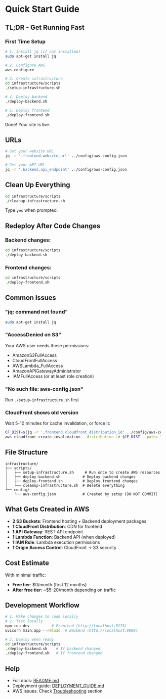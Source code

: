 # Quick Start Guide

## TL;DR - Get Running Fast

### First Time Setup

```bash
# 1. Install jq (if not installed)
sudo apt-get install jq

# 2. Configure AWS
aws configure

# 3. Create infrastructure
cd infrastructure/scripts
./setup-infrastructure.sh

# 4. Deploy backend
./deploy-backend.sh

# 5. Deploy frontend
./deploy-frontend.sh
```

Done! Your site is live.

## URLs

```bash
# Get your website URL
jq -r '.frontend.website_url' ../config/aws-config.json

# Get your API URL
jq -r '.backend.api_endpoint' ../config/aws-config.json
```

## Clean Up Everything

```bash
cd infrastructure/scripts
./cleanup-infrastructure.sh
```

Type `yes` when prompted.

## Redeploy After Code Changes

### Backend changes:
```bash
cd infrastructure/scripts
./deploy-backend.sh
```

### Frontend changes:
```bash
cd infrastructure/scripts
./deploy-frontend.sh
```

## Common Issues

### "jq: command not found"
```bash
sudo apt-get install jq
```

### "AccessDenied on S3"
Your AWS user needs these permissions:
- AmazonS3FullAccess
- CloudFrontFullAccess
- AWSLambda_FullAccess
- AmazonAPIGatewayAdministrator
- IAMFullAccess (or at least role creation)

### "No such file: aws-config.json"
Run `./setup-infrastructure.sh` first

### CloudFront shows old version
Wait 5-10 minutes for cache invalidation, or force it:
```bash
CF_DIST=$(jq -r '.frontend.cloudfront_distribution_id' ../config/aws-config.json)
aws cloudfront create-invalidation --distribution-id $CF_DIST --paths "/*"
```

## File Structure

```
infrastructure/
├── scripts/
│   ├── setup-infrastructure.sh     # Run once to create AWS resources
│   ├── deploy-backend.sh          # Deploy backend changes
│   ├── deploy-frontend.sh         # Deploy frontend changes
│   └── cleanup-infrastructure.sh  # Delete everything
└── config/
    └── aws-config.json            # Created by setup (DO NOT COMMIT)
```

## What Gets Created in AWS

- **2 S3 Buckets**: Frontend hosting + Backend deployment packages
- **1 CloudFront Distribution**: CDN for frontend
- **1 API Gateway**: REST API endpoint
- **1 Lambda Function**: Backend API (when deployed)
- **1 IAM Role**: Lambda execution permissions
- **1 Origin Access Control**: CloudFront → S3 security

## Cost Estimate

With minimal traffic:
- **Free tier**: $0/month (first 12 months)
- **After free tier**: ~$5-20/month depending on traffic

## Development Workflow

```bash
# 1. Make changes to code locally
# 2. Test locally
npm run dev          # Frontend (http://localhost:5173)
uvicorn main:app --reload  # Backend (http://localhost:8000)

# 3. Deploy when ready
cd infrastructure/scripts
./deploy-backend.sh    # If backend changed
./deploy-frontend.sh   # If frontend changed
```

## Help

- Full docs: [README.md](README.md)
- Deployment guide: [DEPLOYMENT_GUIDE.md](DEPLOYMENT_GUIDE.md)
- AWS issues: Check [Troubleshooting](README.md#troubleshooting) section
